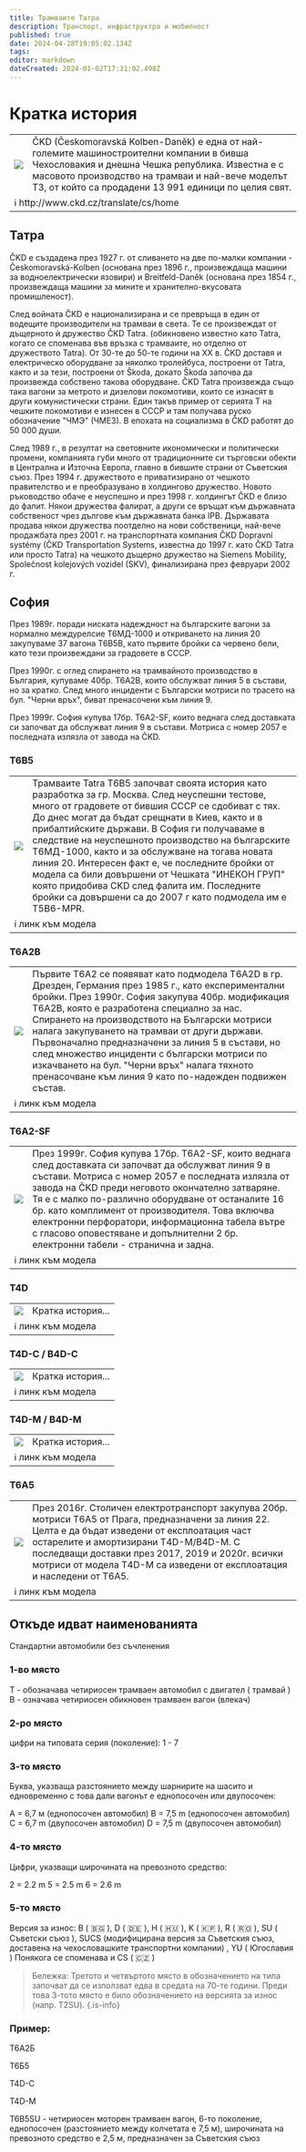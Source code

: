 ```yaml
---
title: Трамваите Татра
description: Транспорт, инфраструктра и мобилност
published: true
date: 2024-04-28T19:05:02.134Z
tags: 
editor: markdown
dateCreated: 2024-01-02T17:31:02.498Z
---
```


# Кратка история
<!--следващ пост--> 
<div class="table-responsive"><table style="width:100%"><tr>
  <td><center><img src="https://lh3.google.com/u/0/d/1LjwfbCm_URWX1BBYsH82_7bUmUzrV9_e"></center></td>
<td> ČKD (Českomoravská Kolben-Daněk) е една от най-големите машиностроителни компании в бивша Чехословакия и днешна Чешка република. Известна е с масовото производство на трамваи и най-вече моделът Т3, от който са продадени 13 991 единици по целия свят.</td></tr>
  <td colspan=2 >ℹ️ http://www.ckd.cz/translate/cs/home</td></table></div>
  
  
  
 


## Татра
ČKD е създадена през 1927 г. от сливането на две по-малки компании - Českomoravská-Kolben (основана през 1896 г., произвеждаща машини за водноелектрически язовири) и Breitfeld-Daněk (основана през 1854 г., произвеждаща машини за мините и хранително-вкусовата промишленост).

След войната ČKD е национализирана и се превръща в един от водещите производители на трамваи в света. Те се произвеждат от дъщерното ѝ дружество ČKD Tatrа. (обикновено известно като Tatra, когато се споменава във връзка с трамваите, но отделно от дружеството Tatra). От 30-те до 50-те години на ХХ в. ČKD доставя и електрическо оборудване за няколко тролейбуса, построени от Tatra, както и за тези, построени от Škoda, докато Škoda започва да произвежда собствено такова оборудване. ČKD Tatra произвежда също така вагони за метрото и дизелови локомотиви, които се изнасят в други комунистически страни. Един такъв пример от серията Т на чешките локомотиви е изнесен в СССР и там получава руско обозначение "ЧМЭ" (ЧМЕ3). В епохата на социализма в ČKD работят до 50 000 души.

След 1989 г., в резултат на световните икономически и политически промени, компанията губи много от традиционните си търговски обекти в Централна и Източна Европа, главно в бившите страни от Съветския съюз. През 1994 г. дружеството е приватизирано от чешкото правителство и е преобразувано в холдингово дружество. Новото ръководство обаче е неуспешно и през 1998 г. холдингът ČKD е близо до фалит. Някои дружества фалират, а други се връщат към държавната собственост чрез дългове към държавната банка IPB. Държавата продава някои дружества поотделно на нови собственици, най-вече продажбата през 2001 г. на транспортната компания ČKD Dopravní systémy (ČKD Transportation Systems, известна до 1997 г. като ČKD Tatra или просто Tatra) на чешкото дъщерно дружество на Siemens Mobility, Společnost kolejových vozidel (SKV), финализирана през февруари 2002 г.

## София
През 1989г. поради ниската надеждност на българските вагони за нормално междурелсие Т6МД-1000 и откриването на линия 20 закупуваме 37 вагона T6B5B, като първите бройки са червено бели, като тези произвеждани за градовете в СССР.

През 1990г. с оглед спирането на трамвайното производство в България, купуваме 40бр. Т6А2B, които обслужват линия 5 в състави, но за кратко. След много инциденти с Български мотриси по трасето на бул. "Черни връх", биват пренасочени към линия 9.

През 1999г. София купува 17бр. T6A2-SF, които веднага след доставката си започват да обслужват линия 9 в състави. Мотриса с номер 2057 е последната излязла от завода на ČKD.


### T6B5
<!--следващ пост--> 
<div class="table-responsive"><table style="width:100%"><tr>
<td><img src="https://lh3.google.com/u/0/d/1MfC8Sa1MiIFOjF6vhRdrVSRvJmPR-Q6X"></td>
<td>Трамваите Tatra T6B5 започват своята история като разработка за гр. Москва. След неуспешни тестове, много от градовете от бившия СССР се сдобиват с тях. До днес могат да бъдат срещнати в Киев, както и в прибалтийските държави. В София ги получаваме в следствие на неуспешното производство на българските Т6МД-1000, както и за обслужване на тогава новата линия 20. Интересен факт е, че последните бройки от модела са били довършени от Чешката "ИНЕКОН ГРУП" която придобива CKD след фалита им. Последните бройки са довършени са до 2007 г като подмодела им е T5B6-MPR.</td></tr>
  <td colspan=2 >ℹ️ линк към модела</td></table></div>
  
  
  
### T6A2B
<!--следващ пост--> 
<div class="table-responsive"><table style="width:100%"><tr>
<td><img src="https://lh3.google.com/u/0/d/1CSA7zDBiu92tMBiWWOU-iSTIX_UEDAxg"></td>
<td>Първите T6A2 се появяват като подмодела T6A2D в гр. Дрезден, Германия през 1985 г., като експериментални бройки. През 1990г. София закупува 40бр. модификация T6A2B, която е разработена специално за нас. Спирането на производството на Български мотриси налага закупуването на трамваи от други държави. Първоначално предназначени за линия 5 в състави, но след множество инциденти с български мотриси по изкачването на бул. "Черни връх" налага тяхното пренасочване към линия 9 като по-надежден подвижен състав. </td></tr>
  <td colspan=2 >ℹ️ линк към модела</td></table></div>
  
### T6A2-SF
<!--следващ пост--> 
<div class="table-responsive"><table style="width:100%"><tr>
<td><img src="https://live.staticflickr.com/65535/52628848429_c879504146_k.jpg"></td>
<td>
През 1999г. София купува 17бр. T6A2-SF, които веднага след доставката си започват да обслужват линия 9 в състави. Мотриса с номер 2057 е последната излязла от завода на ČKD преди неговото окончателно затваряне. Тя е с малко по-различно оборудване от останалите 16 бр. като комплимент от производителя. Това включва електронни перфоратори, информационна табела вътре с гласово оповестяване и допълнителни 2 бр. електронни табели - странична и задна.</td></tr>
  <td colspan=2 >ℹ️ линк към модела</td></table></div>
  
  
### T4D
<!--следващ пост--> 
<div class="table-responsive"><table style="width:100%"><tr>
<td><img src="https://lh3.google.com/u/0/d/1c6B2WOWgjh_itLLJLuD_Vb81zMYL-zuC"></td>
<td>Кратка история...</td></tr>
  <td colspan=2 >ℹ️ линк към модела</td></table></div>
  
  
### T4D-C / B4D-C
<!--следващ пост--> 
<div class="table-responsive"><table style="width:100%"><tr>
<td><img src="https://live.staticflickr.com/65535/52137414245_635a8f4728_k.jpg"></td>
<td>Кратка история...</td></tr>
  <td colspan=2 >ℹ️ линк към модела</td></table></div>
  
  
### T4D-M / B4D-M
<!--следващ пост--> 
<div class="table-responsive"><table style="width:100%"><tr>
<td><img src="https://lh3.google.com/u/0/d/1hiI0T_LfcoW_DzwzsR7MODVC5gY6PFmP"></td>
<td>Кратка история...</td></tr>
  <td colspan=2 >ℹ️ линк към модела</td></table></div>
  
  
### T6A5
<!--следващ пост--> 
<div class="table-responsive"><table style="width:100%"><tr>
<td><img src="
https://live.staticflickr.com/65535/49996570488_a6e72fd53b_k.jpg"></td>
<td>През 2016г. Столичен електротранспорт закупува 20бр. мотриси Т6А5 от Прага, предназначени за линия 22. Целта е да бъдат изведени от експлоатация част остарелите и амортизирани T4D-M/B4D-M. С последващи доставки през 2017, 2019 и 2020г. всички мотриси от модела T4D-M са изведени от експлоатация и наследени от T6A5. </td></tr>
  <td colspan=2 >ℹ️ линк към модела</td></table></div>


## Откъде идват наименованията

Стандартни автомобили без съчленения 

### 1-во място

Т - обозначава четириосен трамваен автомобил с двигател ( трамвай )
В - означава четириосен обикновен трамваен вагон (влекач)

### 2-ро място

цифри на типовата серия (поколение): 1 - 7

###  3-то място
Буква, указваща разстоянието между шарнирите на шасито и едновременно с това дали вагонът е еднопосочен или двупосочен:

А = 6,7 м (еднопосочен автомобил)
B = 7,5 m (еднопосочен автомобил)
C = 6,7 m (двупосочен автомобил)
D = 7,5 m (двупосочен автомобил)

###  4-то място
Цифри, указващи широчината на превозното средство:

2 = 2.2 m
5 = 2.5 m
6 = 2.6 m

###  5-то място
Версия за износ: B ( :bulgaria: ), D ( :de: ), H ( :hungary: ), K ( :north_korea: ), R ( :romania: ), SU ( Съветски съюз ), SUCS (модифицирана версия за Съветския съюз, доставена на чехословашките транспортни компании) , YU ( Югославия )
Понякога се споменава и CS ( :czech_republic: )

> Бележка: Третото и четвъртото място в обозначението на типа започват да се използват едва в средата на 70-те години. Преди това 3-тото място е било обозначението на версията за износ (напр. T2SU).
{.is-info}


### Пример: 

Т6А2Б

Т6Б5

Т4D-C

T4D-M

T6B5SU - четириосен моторен трамваен вагон, 6-то поколение, еднопосочен (разстоянието между колчетата е 7,5 м), широчината на превозното средство е 2,5 м, предназначен за Съветския съюз
